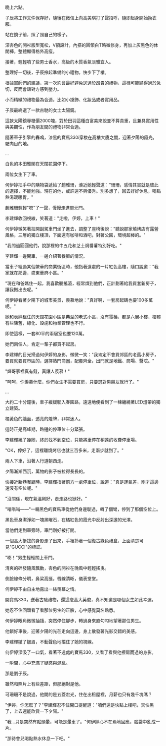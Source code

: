 晚上六點。

子辰將工作文件保存好，隨後在微信上向高美琪打了聲招呼，隨即起身開始換衣服。

站在鏡子前，照了照自己的樣子。

深杏色的開衫版型寬松，V領設計，內搭的圓領白T略微修身，再加上灰黑色的休閒褲，整體顯得格外高瘦。

接著，輕輕噴了些男士香水，高級的木質香氣淡雅宜人。

整理好一切後，子辰拎起準備的小禮物，快步下了樓。

根據軍師們的建議，第一次約會最好避免送過於昂貴的禮物，這樣可能顯得過於急切，反而會讓對方感到壓力。

小而精緻的禮物最為合適，比如小掛飾、化妝品或者實用品。

子辰最終選了一款古馳的女士太陽鏡。

這款太陽鏡專櫃價2000塊，對於田羽這種白富美來說並不算貴重，且兼具實用性與美觀性，作為朋友間的禮物非常合適。

隨著車子引擎的轟鳴，漆黑的寶馬330i穿梭在高樓大廈之間，迎著夕陽的霞光，駛向目的地。

...

白色的本田雅閣在天闊花園停下。

兩位女生下了車。

何伊婷把手中的購物袋遞給了趙雅珊，湊近她輕聲道："珊珊，感情其實就是彼此的選擇，不能勉強。現在的他，或許還不夠優秀。別多想了，回去好好休息，喝點熱湯暖暖胃。"

趙雅珊輕輕"嗯"了一聲，慢慢走進單元門。

李建輝收回視線，笑著道："走啦，伊婷，上車！"

何伊婷微笑著拉開副駕車門坐了進去，調整了座椅後說："聽說那家燒烤店有露營風格，三層的獨立樓頂，下面還有咖啡和酒吧，對著公園，環境超棒的。"

"我問過圓圓他們，說那裡的牛五花和芝士焗番薯特別好吃。"

李建輝一邊開車，一邊介紹著餐廳的情況。

當車子經過某個繁華的商業街區時，他指著遠處的一片紅色高樓，隨口說道："我家就在那邊，盛東華府小區。"

"現在和爸媽住一起，我喜歡聽搖滾，經常煩到他們，正計劃著給我買套新房子，讓我搬出去呢。"

何伊婷看著夕陽下的城市美景，羨慕地說："真好啊，一套房起碼也要100多萬呢。"

她和表妹租住的天闊花園小區是典型的老式小區，沒有電梯，都是六層小樓，樓體有些陳舊，綠化、設施和物業管理也不行。

即使這樣，一套80平的兩居室也要120萬。

她們兩個人，肯定一輩子都買不起房。

李建輝的目光掃過何伊婷的身影，微微一笑："我肯定不會買郊區的老舊小房子，要買就要買市區的，選擇熱門商圈，配套齊全，出門就是地鐵、商場、醫院。"

"輝哥家裡真有錢，真讓人羨慕！"

"呵呵，你羨慕什麼，你們女生不需要買房，只要選對男朋友就行了。"

...

大約二十分鐘後，車子緩緩駛入春園路，遠遠地便看到了一棟纏繞著LED燈帶的獨立建築。

橘黃色的牆面，透亮的燈牌，非常迷人。

這時正是高峰期，路邊的停車位十分緊張。

李建輝繞了幾圈，終於找不到空位，只能將車停在稍遠的收費停車場。

"OK，停好了，這裡離燒烤店也就三百多米，走兩步就到了。"

兩人下車，沿著人行道朝西走。

夕陽漸漸西沉，萬物的影子被拉得長長的。

快接近新巷餐廳時，李建輝指著前方一處停車位，說道："真是運氣差，剛才這邊還沒有空位呢。"

"沒關係，現在氣溫剛好，走走路也挺好。"

"嗡嗡嗡——"一輛黑色的寶馬車從他們身邊駛過，轉了個彎，停到了那個空位上。

黑色車身潔淨如一塊黑曜石，在橘紅色的霞光中反射出深邃的光澤。

當他們走到車旁時，車門剛好被打開。

一個高大挺拔的身影走了出來，手裡拎著一個復古綠色禮盒，上面清楚可見"GUCCI"的標誌。

"嘭！"男生輕輕關上車門。

清爽的碎發隨風飄動，杏色的開衫在晚風中輕輕搖曳。

側臉線條分明，鼻梁高挺，唇線清晰，儀表堂堂。

何伊婷不由自主地露出一絲羨慕之情。

開寶馬330，送著古馳禮物，還這麼高大英俊，真不知道是哪個女生如此幸運。

她忍不住回頭看了看那位男生的正臉，心中感覺莫名熟悉。

何伊婷眼角微微抽搐，突然停住腳步，轉過身來直勾勾地望著那位男生。

他鎖好車後，迎著夕陽的光芒走向這邊，身上散發著光影交錯的美感。

李建輝皺了皺眉，不動聲色地擋住了她的視線。

何伊婷深吸了一口氣，看著不遠處的寶馬330，又看了看與他擦肩而過的身影。

一瞬間，心中充滿了疑惑與混亂。

那是劉子辰。

雖然和照片上有些差距，但那絕對是他。

可珊珊不是說過，他開的是五菱宏光，住在出租屋裡，月薪也只有幾千塊嗎？

"伊婷，你怎麼了？"李建輝忍不住開口提醒道："咱們還是快點上樓吧，天快黑了，上去還能欣賞一下夕陽。"

"我…只是突然有點頭暈，可能是暈車了。"何伊婷心不在焉地回應，腦袋中亂成一片。

"那待會兒喝點熱水休息一下吧。"